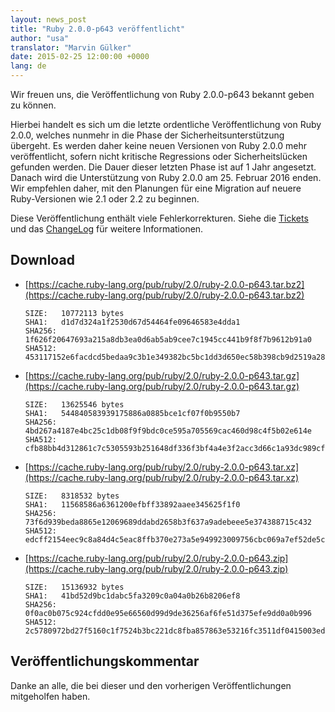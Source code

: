 ```yaml
---
layout: news_post
title: "Ruby 2.0.0-p643 veröffentlicht"
author: "usa"
translator: "Marvin Gülker"
date: 2015-02-25 12:00:00 +0000
lang: de
---
```


Wir freuen uns, die Veröffentlichung von Ruby 2.0.0-p643 bekannt geben
zu können.

Hierbei handelt es sich um die letzte ordentliche Veröffentlichung von
Ruby 2.0.0, welches nunmehr in die Phase der Sicherheitsunterstützung
übergeht. Es werden daher keine neuen Versionen von Ruby 2.0.0 mehr
veröffentlicht, sofern nicht kritische Regressions oder
Sicherheitslücken gefunden werden.
Die Dauer dieser letzten Phase ist auf 1 Jahr angesetzt.
Danach wird die Unterstützung von Ruby 2.0.0 am 25. Februar 2016
enden.
Wir empfehlen daher, mit den Planungen für eine Migration auf neuere
Ruby-Versionen wie 2.1 oder 2.2 zu beginnen.

Diese Veröffentlichung enthält viele Fehlerkorrekturen. Siehe die
[Tickets](https://bugs.ruby-lang.org/projects/ruby-200/issues?set_filter=1&amp;status_id=5)
und das
[ChangeLog](http://svn.ruby-lang.org/repos/ruby/tags/v2_0_0_643/ChangeLog)
für weitere Informationen.

## Download

* [https://cache.ruby-lang.org/pub/ruby/2.0/ruby-2.0.0-p643.tar.bz2](https://cache.ruby-lang.org/pub/ruby/2.0/ruby-2.0.0-p643.tar.bz2)

      SIZE:   10772113 bytes
      SHA1:   d1d7d324a1f2530d67d54464fe09646583e4dda1
      SHA256: 1f626f20647693a215a8db3ea0d6ab5ab9cee7c1945cc441b9f8f7b9612b91a0
      SHA512: 453117152e6facdcd5bedaa9c3b1e349382bc5bc1dd3d650ec58b398cb9d2519a2822d05da10bcc5dbbb4f513fc5fef310caa3529d176fa2d453befb28e4d83a

* [https://cache.ruby-lang.org/pub/ruby/2.0/ruby-2.0.0-p643.tar.gz](https://cache.ruby-lang.org/pub/ruby/2.0/ruby-2.0.0-p643.tar.gz)

      SIZE:   13625546 bytes
      SHA1:   544840583939175886a0885bce1cf07f0b9550b7
      SHA256: 4bd267a4187e4bc25c1db08f9f9bdc0ce595a705569cac460d98c4f5b02e614e
      SHA512: cfb88bb4d312861c7c5305593b251648df336f3bf4a4e3f2acc3d66c1a93dc989cf5b60ce9158418ef3fbe4b2e41e7bc86e08942a6624441cfe1297325166b32

* [https://cache.ruby-lang.org/pub/ruby/2.0/ruby-2.0.0-p643.tar.xz](https://cache.ruby-lang.org/pub/ruby/2.0/ruby-2.0.0-p643.tar.xz)

      SIZE:   8318532 bytes
      SHA1:   11568586a6361200efbff33892aaee345625f1f0
      SHA256: 73f6d939beda8865e12069689ddabd2658b3f637a9adebeee5e374388715c432
      SHA512: edcff2154eec9c8a84d4c5eac8ffb370e273a5e949923009756cbc069a7ef52de5c91981bd726ae5043bc2784d8ff5080444bc29d0693abc08ff66a8783a7cbc

* [https://cache.ruby-lang.org/pub/ruby/2.0/ruby-2.0.0-p643.zip](https://cache.ruby-lang.org/pub/ruby/2.0/ruby-2.0.0-p643.zip)

      SIZE:   15136932 bytes
      SHA1:   41bd52d9bc1dabc5fa3209c0a04a0b26b8206ef8
      SHA256: 0f0ac0b075c924cfdd0e95e66560d99d9de36256af6fe51d375efe9dd0a0b996
      SHA512: 2c5780972bd27f5160c1f7524b3bc221dc8fba857863e53216fc3511df0415003ed1d4bc8c49533a34eedab0de72a261e5d4f2cecc251c64be843194ce3efbb6

## Veröffentlichungskommentar

Danke an alle, die bei dieser und den vorherigen Veröffentlichungen
mitgeholfen haben.
